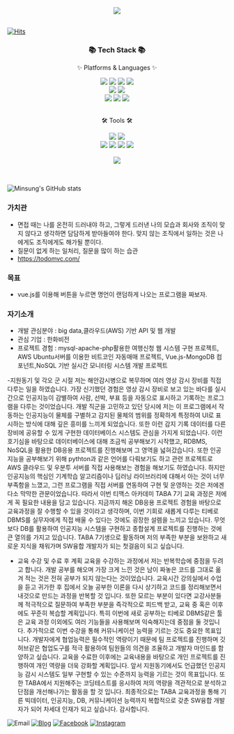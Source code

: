<div align=center>
	<img src="https://capsule-render.vercel.app/api?type=waving&color=auto&height=200&section=header&text=MasterJms%20Github!&fontSize=90" />	
</div>
<br>

  [![Hits](https://hits.seeyoufarm.com/api/count/incr/badge.svg?url=https%3A%2F%2Fgithub.com%2Fgjbae1212%2Fhit-counter&count_bg=%2379C83D&title_bg=%23555555&icon=&icon_color=%23E7E7E7&title=hits&edge_flat=false)](https://hits.seeyoufarm.com)


<div align=center>
	<h3>📚 Tech Stack 📚</h3>
	<p>✨ Platforms & Languages ✨</p>
</div>

<div align="center">
	<img src="https://img.shields.io/badge/HTML5-E34F26?style=flat&logo=HTML5&logoColor=white" />
	<img src="https://img.shields.io/badge/CSS3-1572B6?style=flat&logo=CSS3&logoColor=white" />
	<img src="https://img.shields.io/badge/JavaScript-F7DF1E?style=flat&logo=JavaScript&logoColor=white" />
	<img src="https://img.shields.io/badge/jQuery-0769AD?style=flat&logo=jQuery&logoColor=white" />
	<br>
	<img src="https://img.shields.io/badge/Spring-6DB33F?style=flat&logo=Spring&logoColor=white" />
	<img src="https://img.shields.io/badge/Bootstrap-7952B3?style=flat&logo=Bootstrap&logoColor=white" />
	<br>
	<img src="https://img.shields.io/badge/MySQL-4479A1?style=flat&logo=MySQL&logoColor=white" />
	<img src="https://img.shields.io/badge/MongoDB-003545?style=flat&logo=MongoDB&logoColor=white" />
	<img src="https://img.shields.io/badge/Express-FCC624?style=flat&logo=Express&logoColor=white" />
</div>
<br>

<div align=center>
	<p>🛠 Tools 🛠</p>
</div>
<div align=center>
	<img src="https://img.shields.io/badge/groomide%20IDE-2C2255?style=flat&logo=GroomIde&logoColor=white" />
	<img src="https://img.shields.io/badge/Visual%20Studio%20Code-007ACC?style=flat&logo=VisualStudioCode&logoColor=white" />
	<br>
	<img src="https://img.shields.io/badge/React-F8DC75?style=flat&logo=React&logoColor=white" />
	<img src="https://img.shields.io/badge/Vue.js-009639?style=flat&logo=Vue.js&logoColor=white" />
	<img src="https://img.shields.io/badge/AWS-232F3E?style=flat&logo=AmazonAWS&logoColor=white" />
	<img src="https://img.shields.io/badge/GitHub-181717?style=flat&logo=GitHub&logoColor=white" />
</div>
<br>

<div align=center>
  <img src="https://github-readme-stats.vercel.app/api/top-langs/?username=masterjms&layout=compact"><br><br>
</div>
<br>

![Minsung's GitHub stats](https://github-readme-stats.vercel.app/api?username=masterjms)


### 가치관
- 면접 때는 나를 온전히 드러내야 하고, 그렇게 드러낸 나의 모습과 회사와 조직이 맞지 않다고 생각하면 담담하게 받아들여야 한다. 맞지 않는 조직에서 일하는 것은 나에게도 조직에게도 해가될 뿐이다.
- 질문이 없게 하는 일처리, 질문을 많이 하는 습관
- https://todomvc.com/

### 목표
- vue.js를 이용해 버튼을 누르면 명언이 랜덤하게 나오는 프로그램을 짜보자.

### 자기소개
- 개발 관심분야 : big data,클라우드(AWS) 기반 API 및 웹 개발
- 관심 기업 : 한화비전
- 프로젝트 경험 : mysql-apache-php활용한 여행신청 웹 시스템 구현 프로젝트, AWS Ubuntu서버를 이용한 비트코인 자동매매 프로젝트, Vue.js-MongoDB 컴포넌트,NoSQL 기반 실시간 모니터링 시스템 개발 프로젝트

-지원동기 및 각오
군 시절 저는 해안감시병으로 복무하며 여러 영상 감시 장비를 직접 다루는 일을 하였습니다. 가장 신기했던 경험은 영상 감시 장비로 보고 있는 바다를 실시간으로 인공지능이 감별하여 사람, 선박, 부표 등을 자동으로 표시하고 기록하는 프로그램을 다루는 것이었습니다. 개발 직군을 고민하고 있던 당시에 저는 이 프로그램에서 작동하는 인공지능이 물체를 구별하고 감지된 물체의 범위를 정확하게 특정하여 UI로 표시하는 방식에 대해 깊은 흥미를 느끼게 되었습니다. 또한 이런 감지 기록 데이터를 다른 장비에 공유할 수 있게 구현한 데이터베이스 시스템도 관심을 가지게 되었습니다. 
이런 호기심을 바탕으로 데이터베이스에 대해 조금씩 공부해보기 시작했고, RDBMS, NoSQL을 활용한 DB응용 프로젝트를 진행해보며 그 영역을 넓혀갔습니다. 또한 인공지능을 공부해보기 위해 pythton과 같은 언어를 다뤄보기도 하고 관련 프로젝트로 AWS 클라우드 및 우분투 서버를 직접 사용해보는 경험을 해보기도 하였습니다. 하지만 인공지능의 핵심인 기계학습 알고리즘이나 딥러닝 라이브러리에 대해서 아는 것이 너무 부족함을 느꼈고, 그런 프로그램을 직접 서버를 연동하여 구현 및 운영하는 것은 저에겐 다소 막막한 관문이었습니다. 
따라서 이번 티맥스 아카데미 TABA 7기 교육 과정은 저에게 꼭 필요한 내용을 담고 있습니다. 지금까지 해온 DB응용 프로젝트 경험을 바탕으로 교육과정을 잘 수행할 수 있을 것이라고 생각하며, 이번 기회로 새롭게 다루는 티베로 DBMS를 실무자에게 직접 배울 수 있다는 것에도 굉장한 설렘을 느끼고 있습니다. 무엇보다 DB를 활용하여 인공지능 시스템을 구현하고 종합설계 프로젝트를 진행하는 것에 큰 열의를 가지고 있습니다. TABA 7기생으로 활동하며 저의 부족한 부분을 보완하고 새로운 지식을 채워가며 SW융합 개발자가 되는 첫걸음이 되고 싶습니다.


- 교육 수강 및 수료 후 계획
교육을 수강하는 과정에서 저는 반복학습에 중점을 두려고 합니다. 개발 공부를 해오며 가장 크게 느낀 것은 남이 짜놓은 코드를 그대로 옮겨 적는 것은 전혀 공부가 되지 않는다는 것이었습니다. 교육시간 강의실에서 수업을 듣고 귀가한 후 집에서 오늘 공부한 이론을 다시 상기하고 코드를 정리해보면서 내것으로 만드는 과정을 반복할 것 입니다. 또한 모르는 부분이 있다면 교강사분들께 적극적으로 질문하여 부족한 부분을 즉각적으로 피드백 받고, 교육 중 혹은 이후에도 꾸준히 복습할 계획입니다. 특히 이번에 새로 공부하는 티베로 DBMS같은 툴은 교육 과정 이외에도 여러 기능들을 사용해보며 익숙해지는데 중점을 둘 것입니다. 추가적으로 이번 수강을 통해 커뮤니케이션 능력을 기르는 것도 중요한 목표입니다. 개발자에게 협업능력은 필수적인 역량이기 때문에 팀 프로젝트를 진행하며 깃허브같은 협업도구를 적극 활용하여 팀원들의 의견을 조율하고 개발자 마인드를 함양하고 싶습니다.
교육을 수료한 이후에는 교육내용을 바탕으로 개인 프로젝트를 진행하여 개인 역량을 더욱 강화할 계획입니다. 앞서 지원동기에서도 언급했던 인공지능 감시 시스템도 일부 구현할 수 있는 수준까지 능력을 기르는 것이 목표입니다. 또한 TABA에서 지원해주는 코딩테스트를 응시하여 저의 역량을 객관적으로 분석하고 단점을 개선해나가는 활동을 할 것 입니다. 최종적으로는 TABA 교육과정을 통해 기른 빅데이터, 인공지능, DB, 커뮤니케이션 능력까지 복합적으로 갖춘 SW융합 개발자가 되어 차세대 인재가 되고 싶습니다. 감사합니다.


![Email](https://img.shields.io/badge/mstoto0319@gmail.com-yellow?logo=messenger&logoColor=fff)
[![Blog](https://img.shields.io/badge/TIL-https://github.com/masterjms-%23333?labelColor=%23aaa)](https://github.com/masterjms/TIL)
[![Facebook](https://img.shields.io/badge/facebook-1877f2?style=flat-square&logo=facebook&logoColor=white)](https://www.facebook.com/profile)
[![Instagram](https://img.shields.io/badge/instagram-E4405F?style=flat-square&logo=instagram&logoColor=white)](https://www.instagram.com//?hl=ko)
